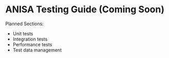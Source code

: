 # ANISA Testing Guide (Coming Soon)

Planned Sections:
- Unit tests
- Integration tests
- Performance tests
- Test data management


